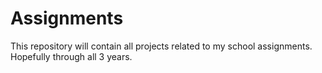 # Assignments
This repository will contain all projects related to my school assignments. Hopefully through all 3 years.
